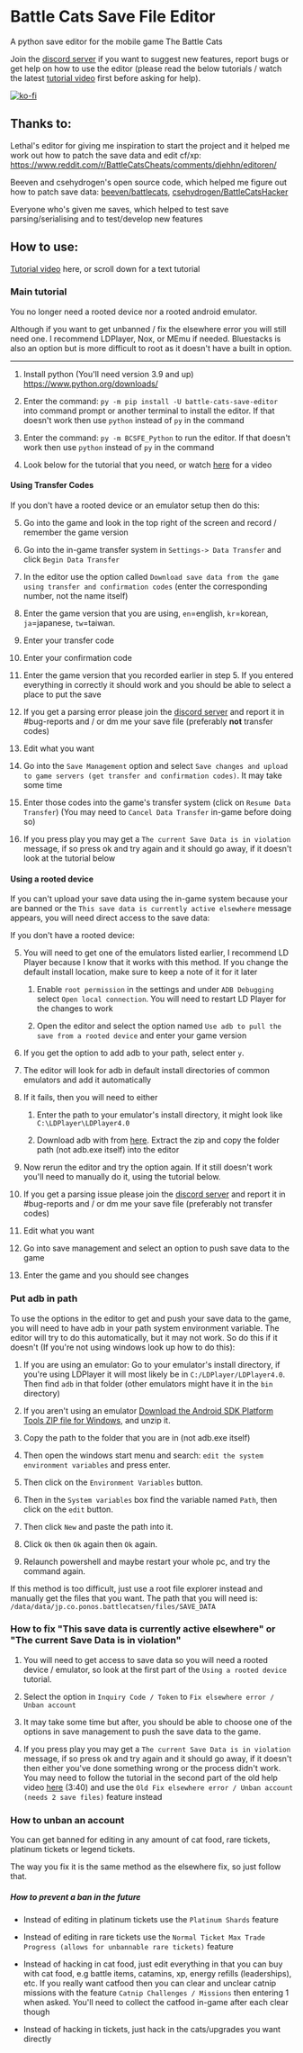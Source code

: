 # Battle Cats Save File Editor

A python save editor for the mobile game The Battle Cats

Join the [discord server](https://discord.gg/DvmMgvn5ZB) if you want to suggest new features, report bugs or get help on how to use the editor (please read the below tutorials / watch the latest [tutorial video](https://www.youtube.com/watch?v=Kr6VaLTXOSY) first before asking for help).

[![ko-fi](https://ko-fi.com/img/githubbutton_sm.svg)](https://ko-fi.com/M4M53M4MN)

## Thanks to:

Lethal's editor for giving me inspiration to start the project and it helped me work out how to patch the save data and edit cf/xp: https://www.reddit.com/r/BattleCatsCheats/comments/djehhn/editoren/

Beeven and csehydrogen's open source code, which helped me figure out how to patch save data: [beeven/battlecats](https://github.com/beeven/battlecats), [csehydrogen/BattleCatsHacker](https://github.com/csehydrogen/BattleCatsHacker)

Everyone who's given me saves, which helped to test save parsing/serialising and to test/develop new features

## How to use:

[Tutorial video](https://www.youtube.com/watch?v=Kr6VaLTXOSY) here, or scroll down for a text tutorial

### Main tutorial

You no longer need a rooted device nor a rooted android emulator.

Although if you want to get unbanned / fix the elsewhere error you will still need one. I recommend LDPlayer, Nox, or MEmu if needed. Bluestacks is also an option but is more difficult to root as it doesn't have a built in option.

---

1. Install python (You'll need version 3.9 and up) https://www.python.org/downloads/

2. Enter the command: `py -m pip install -U battle-cats-save-editor` into command prompt or another terminal to install the editor. If that doesn't work then use `python` instead of `py` in the command

3. Enter the command: `py -m BCSFE_Python` to run the editor. If that doesn't work then use `python` instead of `py` in the command

4. Look below for the tutorial that you need, or watch [here](https://www.youtube.com/watch?v=Kr6VaLTXOSY) for a video

#### Using Transfer Codes

If you don't have a rooted device or an emulator setup then do this:

5. Go into the game and look in the top right of the screen and record / remember the game version

6. Go into the in-game transfer system in `Settings-> Data Transfer` and click `Begin Data Transfer`

7. In the editor use the option called `Download save data from the game using transfer and confirmation codes` (enter the corresponding number, not the name itself)

8. Enter the game version that you are using, `en`=english, `kr`=korean, `ja`=japanese, `tw`=taiwan.

9. Enter your transfer code

10. Enter your confirmation code

11. Enter the game version that you recorded earlier in step 5. If you entered everything in correctly it should work and you should be able to select a place to put the save

12. If you get a parsing error please join the [discord server](https://discord.gg/DvmMgvn5ZB) and report it in #bug-reports and / or dm me your save file (preferably <b>not</b> transfer codes)

13. Edit what you want

14. Go into the `Save Management` option and select `Save changes and upload to game servers (get transfer and confirmation codes)`. It may take some time

15. Enter those codes into the game's transfer system (click on `Resume Data Transfer`) (You may need to `Cancel Data Transfer` in-game before doing so)

16. If you press play you may get a `The current Save Data is in violation` message, if so press ok and try again and it should go away, if it doesn't look at the tutorial below

#### Using a rooted device

If you can't upload your save data using the in-game system because your are banned or the `This save data is currently active elsewhere` message appears, you will need direct access to the save data:

If you don't have a rooted device:

5. You will need to get one of the emulators listed earlier, I recommend LD Player because I know that it works with this method. If you change the default install location, make sure to keep a note of it for it later
   
   1. Enable `root permission` in the settings and under `ADB Debugging` select `Open local connection`. You will need to restart LD Player for the changes to work
   
   2. Open the editor and select the option named `Use adb to pull the save from a rooted device` and enter your game version

6. If you get the option to add adb to your path, select enter `y`.

7. The editor will look for adb in default install directories of common emulators and add it automatically

8. If it fails, then you will need to either
   
   1. Enter the path to your emulator's install directory, it might look like `C:\LDPlayer\LDPlayer4.0`
   
   2. Download adb with from [here](https://dl.google.com/android/repository/platform-tools-latest-windows.zip). Extract the zip and copy the folder path (not adb.exe itself) into the editor

9. Now rerun the editor and try the option again. If it still doesn't work you'll need to manually do it, using the tutorial below.

10. If you get a parsing issue please join the [discord server](https://discord.gg/DvmMgvn5ZB) and report it in #bug-reports and / or dm me your save file (preferably not transfer codes)

11. Edit what you want

12. Go into save management and select an option to push save data to the game

13. Enter the game and you should see changes

### Put adb in path

To use the options in the editor to get and push your save data to the game, you will need to have adb in your path system environment variable. The editor will try to do this automatically, but it may not work. So do this if it doesn't (If you're not using windows look up how to do this):

1. If you are using an emulator: Go to your emulator's install directory, if you're
   using LDPlayer it will most likely be in `C:/LDPlayer/LDPlayer4.0`.
   Then find `adb` in that folder (other emulators might have it in the `bin` directory)

2. If you aren't using an emulator [Download the Android SDK Platform Tools ZIP file for Windows](https://dl.google.com/android/repository/platform-tools-latest-windows.zip), and unzip it.

3. Copy the path to the folder that you are in (not adb.exe itself)

4. Then open the windows start menu and search: `edit the system environment variables` and press enter.

5. Then click on the `Environment Variables` button.

6. Then in the `System variables` box find the variable named `Path`, then 
   click on the `edit` button.

7. Then click `New` and paste the path into it.

8. Click `Ok` then `Ok` again then `Ok` again.

9. Relaunch powershell and maybe restart your whole pc, and try the command
   again.

If this method is too difficult, just use a root file explorer instead 
    and manually get the files that you want. The path that you will need is: `/data/data/jp.co.ponos.battlecatsen/files/SAVE_DATA`

### How to fix "This save data is currently active elsewhere" or "The current Save Data is in violation"

1. You will need to get access to save data so you will need a rooted device / emulator, so look at the first part of the `Using a rooted device` tutorial.

2. Select the option in `Inquiry Code / Token` to `Fix elsewhere error / Unban account`

3. It may take some time but after, you should be able to choose one of the options in save management to push the save data to the game.

4. If you press play you may get a `The current Save Data is in violation` message, if so press ok and try again and it should go away, if it doesn't then either you've done something wrong or the process didn't work. You may need to follow the tutorial in the second part of the old help video [here](https://www.youtube.com/watch?v=xBnGR1A3A-U) (3:40) and use the `Old Fix elsewhere error / Unban account (needs 2 save files)` feature instead

### How to unban an account

You can get banned for editing in any amount of cat food, rare tickets, platinum tickets or legend tickets.

The way you fix it is the same method as the elsewhere fix, so just follow that.

##### How to prevent a ban in the future

- Instead of editing in platinum tickets use the `Platinum Shards` feature

- Instead of editing in rare tickets use the `Normal Ticket Max Trade Progress (allows for unbannable rare tickets)` feature

- Instead of hacking in cat food, just edit everything in that you can buy with cat food, e.g battle items, catamins, xp, energy refills (leaderships), etc. If you really want catfood then you can clear and unclear catnip missions with the feature `Catnip Challenges / Missions` then entering 1 when asked. You'll need to collect the catfood in-game after each clear though

- Instead of hacking in tickets, just hack in the cats/upgrades you want directly